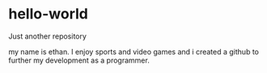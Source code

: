 # hello-world
Just another repository

my name is ethan. I enjoy sports and video games and i created a github to further my development as a programmer.
